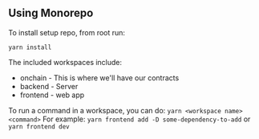 ## Using Monorepo

To install setup repo, from root run:

`yarn install`

The included workspaces include:

-   onchain - This is where we'll have our contracts
-   backend - Server
-   frontend - web app

To run a command in a workspace, you can do:
`yarn <workspace name> <command>`
For example:
`yarn frontend add -D some-dependency-to-add` or `yarn frontend dev`
